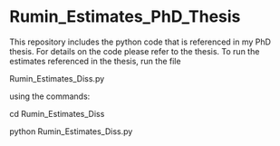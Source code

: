 # Rumin_Estimates_PhD_Thesis
This repository includes the python code that is referenced in my PhD thesis.
For details on the code please refer to the thesis.
To run the estimates referenced in the thesis, run the file

  Rumin_Estimates_Diss.py

using the commands: 
  
  cd Rumin_Estimates_Diss 
  
  python Rumin_Estimates_Diss.py
 
